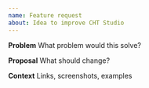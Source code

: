 ```yaml
---
name: Feature request
about: Idea to improve CHT Studio
---
```


**Problem**
What problem would this solve?

**Proposal**
What should change?

**Context**
Links, screenshots, examples
